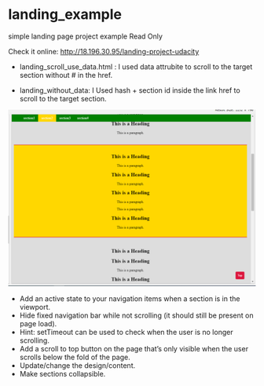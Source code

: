 # landing_example
simple landing page project example Read Only

Check it online:
http://18.196.30.95/landing-project-udacity

* landing_scroll_use_data.html : I used data attrubite to scroll to the target section without # in the href.

* landing_without_data: I Used hash + section id inside the link href to scroll to the target section.

<img src="land.PNG">


*  Add an active state to your navigation items when a section is in the viewport.
*  Hide fixed navigation bar while not scrolling (it should still be present on page load).
*  Hint: setTimeout can be used to check when the user is no longer scrolling.
*  Add a scroll to top button on the page that’s only visible when the user scrolls below the fold of the page.
*  Update/change the design/content.
*  Make sections collapsible.
